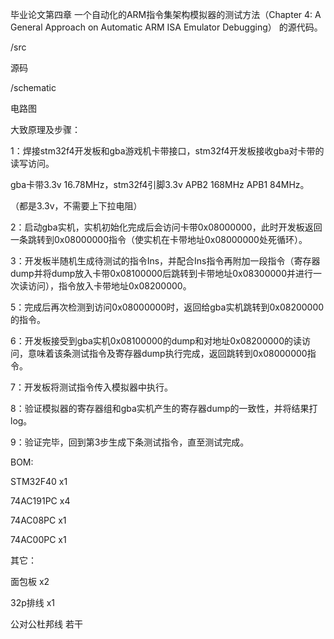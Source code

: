 

毕业论文第四章 一个自动化的ARM指令集架构模拟器的测试方法（Chapter 4: A General Approach on Automatic ARM ISA Emulator Debugging） 的源代码。


/src


源码


/schematic


电路图


大致原理及步骤：


1：焊接stm32f4开发板和gba游戏机卡带接口，stm32f4开发板接收gba对卡带的读写访问。


gba卡带3.3v 16.78MHz，stm32f4引脚3.3v APB2 168MHz APB1 84MHz。


（都是3.3v，不需要上下拉电阻）


2：启动gba实机，实机初始化完成后会访问卡带0x08000000，此时开发板返回一条跳转到0x08000000指令（使实机在卡带地址0x08000000处死循环）。


3：开发板半随机生成待测试的指令Ins，并配合Ins指令再附加一段指令（寄存器dump并将dump放入卡带0x08100000后跳转到卡带地址0x08300000并进行一次读访问），指令放入卡带地址0x08200000。


5：完成后再次检测到访问0x08000000时，返回给gba实机跳转到0x08200000的指令。


6：开发板接受到gba实机0x08100000的dump和对地址0x08200000的读访问，意味着该条测试指令及寄存器dump执行完成，返回跳转到0x08000000指令。


7：开发板将测试指令传入模拟器中执行。


8：验证模拟器的寄存器组和gba实机产生的寄存器dump的一致性，并将结果打log。


9：验证完毕，回到第3步生成下条测试指令，直至测试完成。


BOM:


STM32F40  x1


74AC191PC x4


74AC08PC  x1


74AC00PC  x1




其它：


面包板    x2


32p排线   x1


公对公杜邦线  若干
